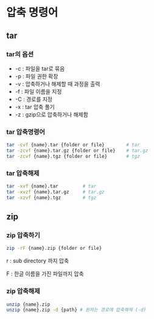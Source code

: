# 압축 명령어

## tar

### tar의 옵션

* -c : 파일을 tar로 묶음
* -p : 파일 권한 확장
* -v : 압축하거나 해제할 때 과정을 출력
* -f : 파일 이름을 지정
* -C : 경로를 지정
* -x : tar 압축 풀기
* -z : gzip으로 압축하거나 해제함

### tar 압축명령어

``` bash
tar -cvf {name}.tar {folder or file}        # tar
tar -zcvf {name}.tar.gz {folder or file}    # tar.gz
tar -zcvf {name}.tgz {folder or file}       # tgz
```

### tar 압축해제

``` bash
tar -xvf {name}.tar         # tar
tar -xvzf {name}.tar.gz     # tar.gz
tar -xzvf {name}.tgz        # tgz
```

## zip

### zip 압축하기

``` bash
zip -rF {name}.zip {folder or file}
```

r : sub directory 까지 압축

F : 한글 이름을 가진 파일까지 압축

### zip 압축해제

``` bash
unzip {name}.zip
unzip {name}.zip -d {path} # 원하는 경로에 압축해제 (-d)
```
